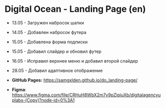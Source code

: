 # Digital Ocean - Landing Page (en)

- 13.05 - Загружен набросок шапки
- 14.05 - Добавлен набросок футера
- 15.05 - Добавлена форма подписки
- 15.05 - Добавил слайдер и обновил футер
- 16.05 - Исправил верхнее меню и добавил второй слайдер
- 28.05 - Добавил адаптивное отображение

- __GitHub Pages:__ https://samgxlden.github.io/do_landing-page/
- __Figma__: https://www.figma.com/file/CRHuH8WbX2m7y9pZipiuXb/digitalagencyuplabs-(Copy)?node-id=0%3A1
